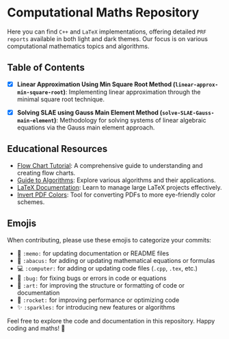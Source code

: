 # Computational Maths Repository

Here you can find `C++` and `LaTeX` implementations, offering detailed
`PRF reports` available in both light and dark themes. Our focus is on various
computational mathematics topics and algorithms.

## Table of Contents

- [x] **Linear Approximation Using Min Square Root Method
      (`linear-approx-min-square-root`)**: Implementing linear approximation
      through the minimal square root technique.

- [x] **Solving SLAE using Gauss Main Element Method
      (`solve-SLAE-Gauss-main-element`)**: Methodology for
      solving systems of linear algebraic equations via the Gauss main element
      approach.

## Educational Resources

- [Flow Chart Tutorial](https://otus.ru/nest/post/1727/): A comprehensive guide
  to understanding and creating flow charts.
- [Guide to Algorithms](https://studfile.net/preview/16570289/page:5/#16570289):
  Explore various algorithms and their applications.
- [LaTeX Documentation](https://www.overleaf.com/learn/latex/Management_in_a_large_project):
  Learn to manage large LaTeX projects effectively.
- [Invert PDF Colors](https://www.i2pdf.com/invert-pdf-colors): Tool for
  converting PDFs to more eye-friendly color schemes.

## Emojis

When contributing, please use these emojis to categorize your commits:

- 📝 `:memo:` for updating documentation or README files
- 🧮 `:abacus:` for adding or updating mathematical equations or formulas
- 💻 `:computer:` for adding or updating code files (`.cpp`, `.tex`, etc.)
- 🐛 `:bug:` for fixing bugs or errors in code or equations
- 🎨 `:art:` for improving the structure or formatting of code or documentation
- 🚀 `:rocket:` for improving performance or optimizing code
- ✨ `:sparkles:` for introducing new features or algorithms

Feel free to explore the code and documentation in this repository. Happy coding
and maths! 🎉
